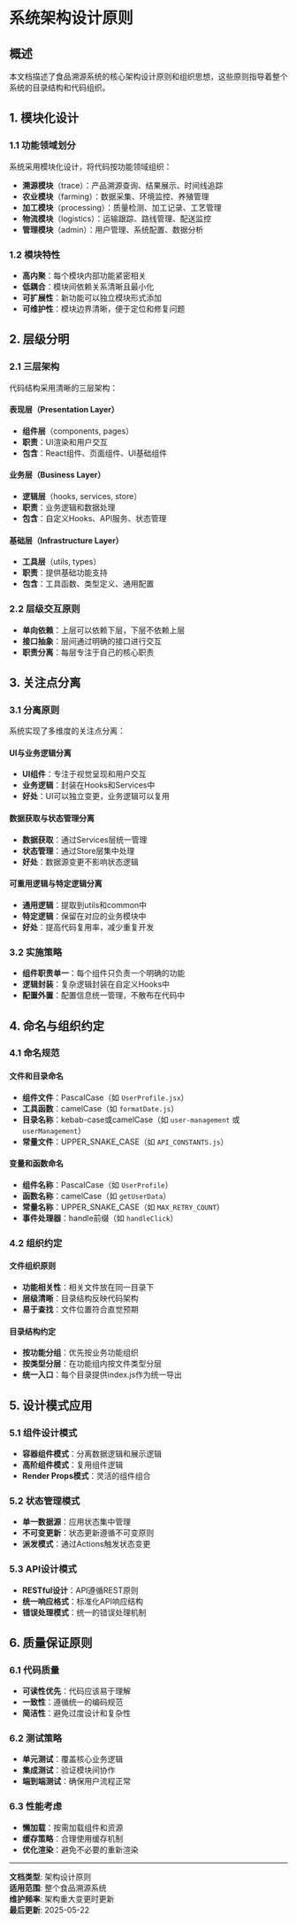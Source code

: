 # 系统架构设计原则

## 概述

本文档描述了食品溯源系统的核心架构设计原则和组织思想，这些原则指导着整个系统的目录结构和代码组织。

## 1. 模块化设计

### 1.1 功能领域划分

系统采用模块化设计，将代码按功能领域组织：

- **溯源模块**（trace）：产品溯源查询、结果展示、时间线追踪
- **农业模块**（farming）：数据采集、环境监控、养殖管理
- **加工模块**（processing）：质量检测、加工记录、工艺管理
- **物流模块**（logistics）：运输跟踪、路线管理、配送监控
- **管理模块**（admin）：用户管理、系统配置、数据分析

### 1.2 模块特性

- **高内聚**：每个模块内部功能紧密相关
- **低耦合**：模块间依赖关系清晰且最小化
- **可扩展性**：新功能可以独立模块形式添加
- **可维护性**：模块边界清晰，便于定位和修复问题

## 2. 层级分明

### 2.1 三层架构

代码结构采用清晰的三层架构：

#### 表现层（Presentation Layer）
- **组件层**（components, pages）
- **职责**：UI渲染和用户交互
- **包含**：React组件、页面组件、UI基础组件

#### 业务层（Business Layer）  
- **逻辑层**（hooks, services, store）
- **职责**：业务逻辑和数据处理
- **包含**：自定义Hooks、API服务、状态管理

#### 基础层（Infrastructure Layer）
- **工具层**（utils, types）
- **职责**：提供基础功能支持
- **包含**：工具函数、类型定义、通用配置

### 2.2 层级交互原则

- **单向依赖**：上层可以依赖下层，下层不依赖上层
- **接口抽象**：层间通过明确的接口进行交互
- **职责分离**：每层专注于自己的核心职责

## 3. 关注点分离

### 3.1 分离原则

系统实现了多维度的关注点分离：

#### UI与业务逻辑分离
- **UI组件**：专注于视觉呈现和用户交互
- **业务逻辑**：封装在Hooks和Services中
- **好处**：UI可以独立变更，业务逻辑可以复用

#### 数据获取与状态管理分离
- **数据获取**：通过Services层统一管理
- **状态管理**：通过Store层集中处理
- **好处**：数据源变更不影响状态逻辑

#### 可重用逻辑与特定逻辑分离
- **通用逻辑**：提取到utils和common中
- **特定逻辑**：保留在对应的业务模块中
- **好处**：提高代码复用率，减少重复开发

### 3.2 实施策略

- **组件职责单一**：每个组件只负责一个明确的功能
- **逻辑封装**：复杂逻辑封装在自定义Hooks中
- **配置外置**：配置信息统一管理，不散布在代码中

## 4. 命名与组织约定

### 4.1 命名规范

#### 文件和目录命名
- **组件文件**：PascalCase（如 `UserProfile.jsx`）
- **工具函数**：camelCase（如 `formatDate.js`）
- **目录名称**：kebab-case或camelCase（如 `user-management` 或 `userManagement`）
- **常量文件**：UPPER_SNAKE_CASE（如 `API_CONSTANTS.js`）

#### 变量和函数命名
- **组件名称**：PascalCase（如 `UserProfile`）
- **函数名称**：camelCase（如 `getUserData`）
- **常量名称**：UPPER_SNAKE_CASE（如 `MAX_RETRY_COUNT`）
- **事件处理器**：handle前缀（如 `handleClick`）

### 4.2 组织约定

#### 文件组织原则
- **功能相关性**：相关文件放在同一目录下
- **层级清晰**：目录结构反映代码架构
- **易于查找**：文件位置符合直觉预期

#### 目录结构约定
- **按功能分组**：优先按业务功能组织
- **按类型分层**：在功能组内按文件类型分层
- **统一入口**：每个目录提供index.js作为统一导出

## 5. 设计模式应用

### 5.1 组件设计模式

- **容器组件模式**：分离数据逻辑和展示逻辑
- **高阶组件模式**：复用组件逻辑
- **Render Props模式**：灵活的组件组合

### 5.2 状态管理模式

- **单一数据源**：应用状态集中管理
- **不可变更新**：状态更新遵循不可变原则
- **派发模式**：通过Actions触发状态变更

### 5.3 API设计模式

- **RESTful设计**：API遵循REST原则
- **统一响应格式**：标准化API响应结构
- **错误处理模式**：统一的错误处理机制

## 6. 质量保证原则

### 6.1 代码质量

- **可读性优先**：代码应该易于理解
- **一致性**：遵循统一的编码规范
- **简洁性**：避免过度设计和复杂性

### 6.2 测试策略

- **单元测试**：覆盖核心业务逻辑
- **集成测试**：验证模块间协作
- **端到端测试**：确保用户流程正常

### 6.3 性能考虑

- **懒加载**：按需加载组件和资源
- **缓存策略**：合理使用缓存机制
- **优化渲染**：避免不必要的重新渲染

---

**文档类型**: 架构设计原则  
**适用范围**: 整个食品溯源系统  
**维护频率**: 架构重大变更时更新  
**最后更新**: 2025-05-22 